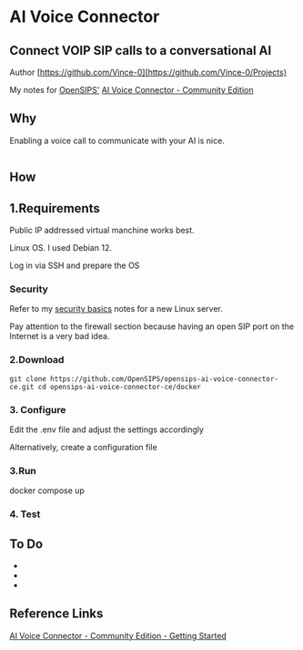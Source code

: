 # AI Voice Connector
## Connect VOIP SIP calls to a conversational AI

Author [https://github.com/Vince-0](https://github.com/Vince-0/Projects)

My notes for [OpenSIPS'](https://opensips.org/) [AI Voice Connector - Community Edition](https://github.com/OpenSIPS/opensips-ai-voice-connector-ce)

## Why
Enabling a voice call to communicate with your AI is nice.

<p align="center">
<img src="" />
</p>

## How

## 1.Requirements
Public IP addressed virtual manchine works best.

Linux OS. I used Debian 12.

Log in via SSH and prepare the OS

### Security
Refer to my [security basics](https://github.com/Vince-0/Security-Basics) notes for a new Linux server.

Pay attention to the firewall section because having an open SIP port on the Internet is a very bad idea.



### 2.Download

`git clone https://github.com/OpenSIPS/opensips-ai-voice-connector-ce.git
cd opensips-ai-voice-connector-ce/docker`

### 3. Configure
Edit the .env file and adjust the settings accordingly

Alternatively, create a configuration file

### 3.Run
docker compose up

### 4. Test


## To Do

-
-
-

## Reference Links
[AI Voice Connector - Community Edition - Getting Started](https://github.com/OpenSIPS/opensips-ai-voice-connector-ce)
